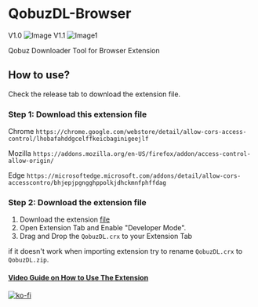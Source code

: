 # QobuzDL-Browser
V1.0
![Image](https://i.ibb.co/SQNP1sD/image-2023-02-25-232835197.png)
V1.1
![Image1](https://i.ibb.co/2h56LkB/EDkcnkejgz.png)

Qobuz Downloader Tool for Browser Extension


## How to use?

Check the release tab to download the extension file.

### Step 1: Download this extension file 

Chrome
`https://chrome.google.com/webstore/detail/allow-cors-access-control/lhobafahddgcelffkeicbaginigeejlf`

Mozilla
`https://addons.mozilla.org/en-US/firefox/addon/access-control-allow-origin/`

Edge
`https://microsoftedge.microsoft.com/addons/detail/allow-cors-accesscontro/bhjepjpgngghppolkjdhckmnfphffdag`

### Step 2: Download the extension file
1. Download the extension [file](https://github.com/JemPH/QobuzDL-Browser/releases/tag/1.0)
2. Open Extension Tab and Enable "Developer Mode".
3. Drag and Drop the `QobuzDL.crx` to your Extension Tab

if it doesn't work when importing extension try to rename `QobuzDL.crx` to `QobuzDL.zip`.

#### [Video Guide on How to Use The Extension](https://dood.yt/d/5o0rwqg4kxbh)
[![ko-fi](https://ko-fi.com/img/githubbutton_sm.svg)](https://ko-fi.com/O4O3D65S3)
